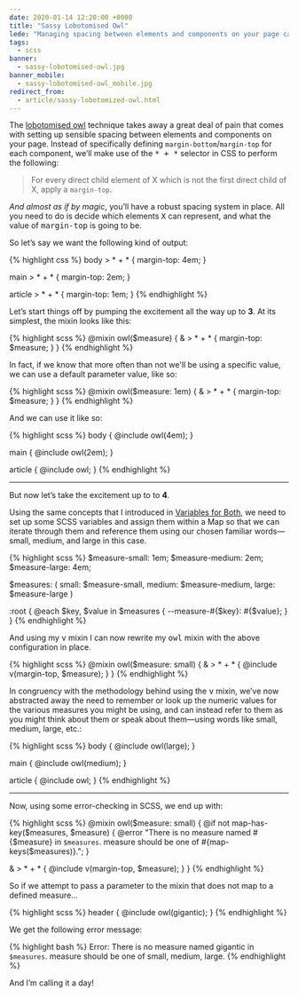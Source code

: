 ```yaml
---
date: 2020-01-14 12:20:00 +0000
title: "Sassy Lobotomised Owl"
lede: "Managing spacing between elements and components on your page can be a tiring task if undertaken manually. This is where the lobotomised owl comes in: a short, simple snippet of CSS that simplifies this whole process for you. In this article I’ll explain how I make use of it in a more dynamic way using a SCSS mixin."
tags:
  - scss
banner:
  - sassy-lobotomised-owl.jpg
banner_mobile:
  - sassy-lobotomised-owl_mobile.jpg
redirect_from:
  - article/sassy-lobotomized-owl.html
---
```


The <a href="https://alistapart.com/article/axiomatic-css-and-lobotomized-owls/" rel="external">lobotomised owl</a> technique takes away a great deal of pain that comes with setting up sensible spacing between elements and components on your page. Instead of specifically defining `margin-bottom`/`margin-top` for each component, we’ll make use of the <samp>* + *</samp> selector in CSS to perform the following:

> For every direct child element of X which is not the first direct child of X, apply a `margin-top`.

*And almost as if by magic*, you’ll have a robust spacing system in place. All you need to do is decide which elements <samp>X</samp> can represent, and what the value of <samp>margin-top</samp> is going to be.

So let’s say we want the following kind of output:

{% highlight css %}
body > * + * {
  margin-top: 4em;
}

main > * + * {
  margin-top: 2em;
}

article > * + * {
  margin-top: 1em;
}
{% endhighlight %}

Let’s start things off by pumping the excitement all the way up to **3**. At its simplest, the mixin looks like this:

{% highlight scss %}
@mixin owl($measure) {
  & > * + * {
    margin-top: $measure;
  }
}
{% endhighlight %}

In fact, if we know that more often than not we'll be using a specific value, we can use a default parameter value, like so:

{% highlight scss %}
@mixin owl($measure: 1em) {
  & > * + * {
    margin-top: $measure;
  }
}
{% endhighlight %}

And we can use it like so:

{% highlight scss %}
body {
  @include owl(4em);
}

main {
  @include owl(2em);
}

article {
  @include owl;
}
{% endhighlight %}


--------


But now let’s take the excitement up to to **4**.

Using the same concepts that I introduced in [Variables for Both](/article/variables-for-both), we need to set up some SCSS variables and assign them within a Map so that we can iterate through them and reference them using our chosen familiar words—small, medium, and large in this case.

{% highlight scss %}
$measure-small:  1em;
$measure-medium: 2em;
$measure-large:  4em;

$measures: (
  small:  $measure-small,
  medium: $measure-medium,
  large:  $measure-large
)

:root {
  @each $key, $value in $measures {
    --measure-#{$key}: #{$value};
  }
}
{% endhighlight %}

And using my <samp>v</samp> mixin I can now rewrite my <samp>owl</samp> mixin with the above configuration in place.

{% highlight scss %}
@mixin owl($measure: small) {
  & > * + * {
    @include v(margin-top, $measure);
  }
}
{% endhighlight %}

In congruency with the methodology behind using the <samp>v</samp> mixin, we’ve now abstracted away the need to remember or look up the numeric values for the various measures you might be using, and can instead refer to them as you might think about them or speak about them—using words like small, medium, large, etc.:

{% highlight scss %}
body {
  @include owl(large);
}

main {
  @include owl(medium);
}

article {
  @include owl;
}
{% endhighlight %}

--------

Now, using some error-checking in SCSS, we end up with:

{% highlight scss %}
@mixin owl($measure: small) {
  @if not map-has-key($measures, $measure) {
    @error "There is no measure named #{$measure} in `$measures`. measure should be one of #{map-keys($measures)}.";
  }

  & > * + * {
    @include v(margin-top, $measure);
  }
}
{% endhighlight %}

So if we attempt to pass a parameter to the mixin that does not map to a defined measure…

{% highlight scss %}
header {
    @include owl(gigantic);
}
{% endhighlight %}

We get the following error message:

{% highlight bash %}
Error: There is no measure named gigantic in `$measures`. measure should be one of small, medium, large.
{% endhighlight %}

And I’m calling it a day!
